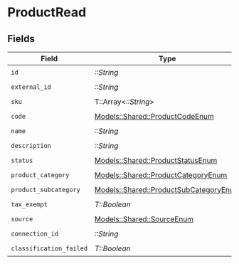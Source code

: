# ProductRead


## Fields

| Field                                                                                   | Type                                                                                    | Required                                                                                | Description                                                                             |
| --------------------------------------------------------------------------------------- | --------------------------------------------------------------------------------------- | --------------------------------------------------------------------------------------- | --------------------------------------------------------------------------------------- |
| `id`                                                                                    | *::String*                                                                              | :heavy_check_mark:                                                                      | N/A                                                                                     |
| `external_id`                                                                           | *::String*                                                                              | :heavy_check_mark:                                                                      | N/A                                                                                     |
| `sku`                                                                                   | T::Array<*::String*>                                                                    | :heavy_check_mark:                                                                      | N/A                                                                                     |
| `code`                                                                                  | [Models::Shared::ProductCodeEnum](../../models/shared/productcodeenum.md)               | :heavy_check_mark:                                                                      | N/A                                                                                     |
| `name`                                                                                  | *::String*                                                                              | :heavy_check_mark:                                                                      | N/A                                                                                     |
| `description`                                                                           | *::String*                                                                              | :heavy_check_mark:                                                                      | N/A                                                                                     |
| `status`                                                                                | [Models::Shared::ProductStatusEnum](../../models/shared/productstatusenum.md)           | :heavy_check_mark:                                                                      | N/A                                                                                     |
| `product_category`                                                                      | [Models::Shared::ProductCategoryEnum](../../models/shared/productcategoryenum.md)       | :heavy_check_mark:                                                                      | N/A                                                                                     |
| `product_subcategory`                                                                   | [Models::Shared::ProductSubCategoryEnum](../../models/shared/productsubcategoryenum.md) | :heavy_check_mark:                                                                      | N/A                                                                                     |
| `tax_exempt`                                                                            | *T::Boolean*                                                                            | :heavy_check_mark:                                                                      | N/A                                                                                     |
| `source`                                                                                | [Models::Shared::SourceEnum](../../models/shared/sourceenum.md)                         | :heavy_check_mark:                                                                      | N/A                                                                                     |
| `connection_id`                                                                         | *::String*                                                                              | :heavy_check_mark:                                                                      | N/A                                                                                     |
| `classification_failed`                                                                 | *T::Boolean*                                                                            | :heavy_check_mark:                                                                      | N/A                                                                                     |